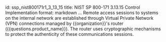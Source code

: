 id: ssp_nist800171r1_3_13_15
title: NIST SP 800-171 3.13.15 Control Implementation
format: markdown
...
Remote access sessions to systems on the internal network are established through Virtual
Private Network (VPN) connections managed by {{organization}}'s router
({{questions.product_name}}). The router uses cryptographic mechanisms to protect the
authenticity of these communications sessions.

